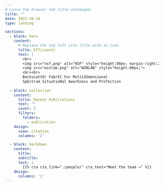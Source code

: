 ```yaml
---
# Leave the browser tab title unchanged
title: ""  
date: 2022-10-24
type: landing

sections:
  - block: hero
    content:
      # Replace the top-left site title with an icon
      title: Efficientt
      text: |
        <br>
        <img src="nsf.png" alt="NSF" style="height:80px; margin-right:20px;">
        <img src="winlab.png" alt="WINLAB" style="height:80px;">
        <br><br>
        BackscattEr FabrIC For MultidImensional
        SpEctrum SituatioNal AwarEness and ProTection
  
  - block: collection
    content:
      title: Recent Publications
      text: ""
      count: 5
      filters:
        folders:
          - publication
    design:
      view: citation
      columns: '1'

  - block: markdown
    content:
      title:
      subtitle:
      text: |
        {{% cta cta_link="./people/" cta_text="Meet the team →" %}}
    design:
      columns: '1'
---
```

